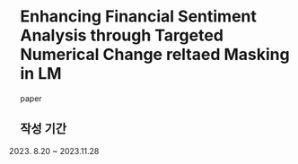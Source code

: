# Enhancing Financial Sentiment Analysis through Targeted Numerical Change reltaed Masking in LM
paper

## 작성 기간
2023. 8.20 ~ 2023.11.28
